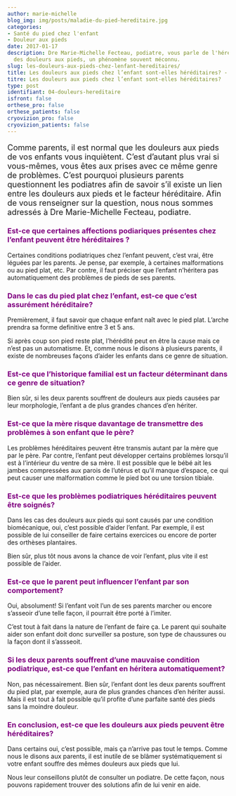 ```yaml
---
author: marie-michelle
blog_img: img/posts/maladie-du-pied-hereditaire.jpg
categories:
- Santé du pied chez l'enfant
- Douleur aux pieds
date: 2017-01-17
description: Dre Marie-Michelle Fecteau, podiatre, vous parle de l'hérédité possible
  des douleurs aux pieds, un phénomène souvent méconnu.
slug: les-douleurs-aux-pieds-chez-lenfant-hereditaires/
title: Les douleurs aux pieds chez l’enfant sont-elles héréditaires? - Cryos Technologies
titre: Les douleurs aux pieds chez l’enfant sont-elles héréditaires?
type: post
identifiant: 04-douleurs-hereditaire
isfront: false
orthese_pro: false
orthese_patients: false
cryovizion_pro: false
cryovizion_patients: false
---
```


<p style="font-size: 18px;">Comme parents, il est normal que les douleurs aux pieds de vos enfants vous inquiètent. C’est d’autant plus vrai si vous-mêmes, vous êtes aux prises avec ce même genre de problèmes.
C’est pourquoi plusieurs parents questionnent les podiatres afin de savoir s’il existe un lien entre les douleurs aux pieds et le facteur héréditaire. Afin de vous renseigner sur la question, nous nous sommes adressés à Dre Marie-Michelle Fecteau, podiatre.</p>
<h3 style="color: #800080;">Est-ce que certaines affections podiariques présentes chez l’enfant peuvent être héréditaires ?</h3>
Certaines conditions podiatriques chez l’enfant peuvent, c’est vrai, être léguées par les parents. Je pense, par exemple, à certaines malformations ou au pied plat, etc. Par contre, il faut préciser que l’enfant n’héritera pas automatiquement des problèmes de pieds de ses parents.

<h3 style="color: #800080;">Dans le cas du pied plat chez l’enfant, est-ce que c’est assurément héréditaire?</h3>
Premièrement, il faut savoir que chaque enfant naît avec le pied plat. L’arche prendra sa forme definitive entre 3 et 5 ans.

Si après coup son pied reste plat, l’hérédité peut en être la cause mais ce n’est pas un automatisme. Et, comme nous le disons à plusieurs parents, il existe de nombreuses façons d’aider les enfants dans ce genre de situation.

<h3 style="color: #800080;">Est-ce que l’historique familial est un facteur déterminant dans ce genre de situation?</h3>
Bien sûr, si les deux parents souffrent de douleurs aux pieds causées par leur morphologie, l’enfant a de plus grandes chances d’en hériter.

<h3 style="color: #800080;">Est-ce que la mère risque davantage de transmettre des problèmes à son enfant que le père?</h3>
Les problèmes héréditaires peuvent être transmis autant par la mère que par le père. Par contre, l’enfant peut développer certains problèmes lorsqu’il est à l’intérieur du ventre de sa mère. Il est possible que le bébé ait les jambes compressées aux parois de l’utérus et qu’il manque d’espace, ce qui peut causer une malformation comme le pied bot ou une torsion tibiale.

<h3 style="color: #800080;">Est-ce que les problèmes podiatriques héréditaires peuvent être soignés?</h3>
Dans les cas des douleurs aux pieds qui sont causés par une condition biomécanique, oui, c’est possible d’aider l’enfant. Par exemple, il est possible de lui conseiller de faire certains exercices ou encore de porter des orthèses plantaires.

Bien sûr, plus tôt nous avons la chance de voir l’enfant, plus vite il est possible de l’aider.

<h3 style="color: #800080;">Est-ce que le parent peut influencer l’enfant par son comportement?</h3>
Oui, absolument! Si l’enfant voit l’un de ses parents marcher ou encore s’asseoir d’une telle façon, il pourrait être porté à l’imiter.

C’est tout à fait dans la nature de l’enfant de faire ça. Le parent qui souhaite aider son enfant doit donc surveiller sa posture, son type de chaussures ou la façon dont il s’assseoit.

<h3 style="color: #800080;">Si les deux parents souffrent d’une mauvaise condition podiatrique, est-ce que l’enfant en héritera automatiquement?</h3>
Non, pas nécessairement. Bien sûr, l’enfant dont les deux parents souffrent du pied plat, par exemple, aura de plus grandes chances d’en hériter aussi. Mais il est tout à fait possible qu’il profite d’une parfaite santé des pieds sans la moindre douleur.

<h3 style="color: #800080;">En conclusion, est-ce que les douleurs aux pieds peuvent être héréditaires?</h3>
Dans certains oui, c’est possible, mais ça n’arrive pas tout le temps. Comme nous le disons aux parents, il est inutile de se blâmer systématiquement si votre enfant souffre des mêmes douleurs aux pieds que lui.

Nous leur conseillons plutôt de consulter un podiatre. De cette façon, nous pouvons rapidement trouver des solutions afin de lui venir en aide.